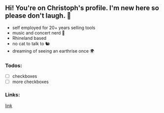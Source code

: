 ## Hi! You're on Christoph's profile. I'm new here so please don't laugh. 👋


- self employed for 20+ years selling tools
- music and concert nerd :musical_keyboard:
- Rhineland based
- no cat to talk to :chipmunk:
- dreaming of seeing an earthrise once :earth_africa:

### Todos:

- [ ] checkboxes
- [ ] more checkboxes

### Links:
[link](https://www.google.com)

